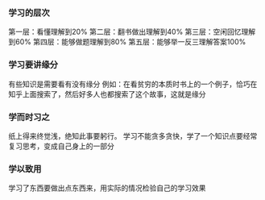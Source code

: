 ### 学习的层次

第一层：看懂理解到20%
第二层：翻书做出理解到40%
第三层：空闲回忆理解到60%
第四层：能够做题理解到80%
第五层：能够举一反三理解答案100%

### 
### 学习要讲缘分
有些知识是需要看有没有缘分
例如：在看贫穷的本质时书上的一个例子，恰巧在知乎上面搜索了，然后好多人也都搜索了这个故事，这就是缘分
### 学而时习之
纸上得来终觉浅，绝知此事要躬行。
学习不能贪多贪快，学了一个知识点要经常复习思考，变成自己身上的一部分
### 学以致用
学习了东西要做出点东西来，用实际的情况检验自己的学习效果
### 



